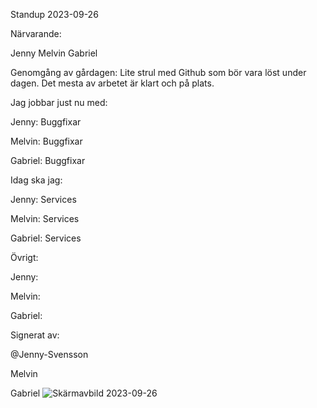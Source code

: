 Standup 2023-09-26

Närvarande:

Jenny Melvin Gabriel


Genomgång av gårdagen:
Lite strul med Github som bör vara löst under dagen. Det mesta av arbetet är klart och på plats.




Jag jobbar just nu med:

Jenny: Buggfixar

Melvin: Buggfixar

Gabriel: Buggfixar




Idag ska jag:

Jenny: Services

Melvin: Services

Gabriel: Services




Övrigt:



Jenny:

Melvin:

Gabriel:




Signerat av:

@Jenny-Svensson

Melvin

Gabriel
![Skärmavbild 2023-09-26](https://github.com/Medieinstitutet/case-f-r-arbetsf-rmedlingen-och-jobtech-grupp-2-1/assets/61707427/595f3974-7b8b-43b0-bb78-2666ea7436f3)
